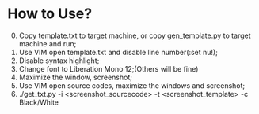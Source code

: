 # How to Use?
0. Copy template.txt to target machine, or copy gen\_template.py to target machine and run;
0. Use VIM open template.txt and disable line number(:set nu!);
0. Disable syntax highlight;
0. Change font to Liberation Mono 12;(Others will be fine)
0. Maximize the window, screenshot;
0. Use VIM open source codes, maximize the windows and screenshot;
0. ./get\_txt.py -i <screenshot_sourcecode> -t <screenshot_template> -c Black/White
